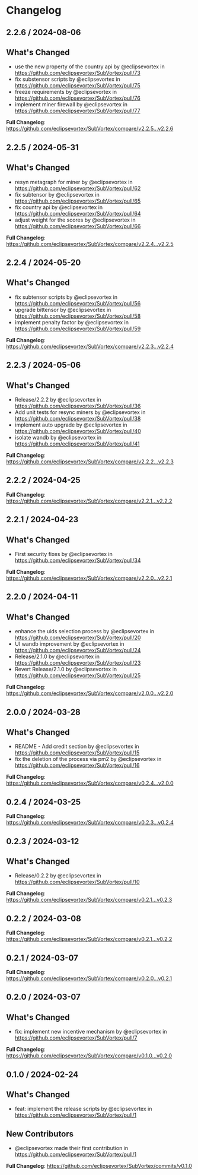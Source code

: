 # Changelog

## 2.2.6 / 2024-08-06

## What's Changed
* use the new property of the country api by @eclipsevortex in https://github.com/eclipsevortex/SubVortex/pull/73
* fix substensor scripts by @eclipsevortex in https://github.com/eclipsevortex/SubVortex/pull/75
* freeze requirements by @eclipsevortex in https://github.com/eclipsevortex/SubVortex/pull/76
* implement miner firewall by @eclipsevortex in https://github.com/eclipsevortex/SubVortex/pull/77


**Full Changelog**: https://github.com/eclipsevortex/SubVortex/compare/v2.2.5...v2.2.6

## 2.2.5 / 2024-05-31

## What's Changed
* resyn metagraph for miner by @eclipsevortex in https://github.com/eclipsevortex/SubVortex/pull/62
* fix subtensor by @eclipsevortex in https://github.com/eclipsevortex/SubVortex/pull/65
* fix country api by @eclipsevortex in https://github.com/eclipsevortex/SubVortex/pull/64
* adjust weight for the scores by @eclipsevortex in https://github.com/eclipsevortex/SubVortex/pull/66


**Full Changelog**: https://github.com/eclipsevortex/SubVortex/compare/v2.2.4...v2.2.5

## 2.2.4 / 2024-05-20

## What's Changed
* fix subtensor scripts by @eclipsevortex in https://github.com/eclipsevortex/SubVortex/pull/56
* upgrade bittensor by @eclipsevortex in https://github.com/eclipsevortex/SubVortex/pull/58
* implement penalty factor by @eclipsevortex in https://github.com/eclipsevortex/SubVortex/pull/59


**Full Changelog**: https://github.com/eclipsevortex/SubVortex/compare/v2.2.3...v2.2.4

## 2.2.3 / 2024-05-06

## What's Changed
* Release/2.2.2 by @eclipsevortex in https://github.com/eclipsevortex/SubVortex/pull/36
* Add unit tests for resync miners by @eclipsevortex in https://github.com/eclipsevortex/SubVortex/pull/38
* implement auto upgrade by @eclipsevortex in https://github.com/eclipsevortex/SubVortex/pull/40
* isolate wandb by @eclipsevortex in https://github.com/eclipsevortex/SubVortex/pull/41


**Full Changelog**: https://github.com/eclipsevortex/SubVortex/compare/v2.2.2...v2.2.3

## 2.2.2 / 2024-04-25

**Full Changelog**: https://github.com/eclipsevortex/SubVortex/compare/v2.2.1...v2.2.2

## 2.2.1 / 2024-04-23

## What's Changed
* First security fixes by @eclipsevortex in https://github.com/eclipsevortex/SubVortex/pull/34


**Full Changelog**: https://github.com/eclipsevortex/SubVortex/compare/v2.2.0...v2.2.1

## 2.2.0 / 2024-04-11

## What's Changed
* enhance the uids selection process by @eclipsevortex in https://github.com/eclipsevortex/SubVortex/pull/20
* UI wandb improvement by @eclipsevortex in https://github.com/eclipsevortex/SubVortex/pull/24
* Release/2.1.0 by @eclipsevortex in https://github.com/eclipsevortex/SubVortex/pull/23
* Revert Release/2.1.0 by @eclipsevortex in https://github.com/eclipsevortex/SubVortex/pull/25


**Full Changelog**: https://github.com/eclipsevortex/SubVortex/compare/v2.0.0...v2.2.0

## 2.0.0 / 2024-03-28

## What's Changed
* README - Add credit section by @eclipsevortex in https://github.com/eclipsevortex/SubVortex/pull/15
* fix the deletion of the process via pm2 by @eclipsevortex in https://github.com/eclipsevortex/SubVortex/pull/16


**Full Changelog**: https://github.com/eclipsevortex/SubVortex/compare/v0.2.4...v2.0.0

## 0.2.4 / 2024-03-25

**Full Changelog**: https://github.com/eclipsevortex/SubVortex/compare/v0.2.3...v0.2.4

## 0.2.3 / 2024-03-12

## What's Changed
* Release/0.2.2 by @eclipsevortex in https://github.com/eclipsevortex/SubVortex/pull/10


**Full Changelog**: https://github.com/eclipsevortex/SubVortex/compare/v0.2.1...v0.2.3

## 0.2.2 / 2024-03-08

**Full Changelog**: https://github.com/eclipsevortex/SubVortex/compare/v0.2.1...v0.2.2

## 0.2.1 / 2024-03-07

**Full Changelog**: https://github.com/eclipsevortex/SubVortex/compare/v0.2.0...v0.2.1

## 0.2.0 / 2024-03-07

## What's Changed
* fix: implement new incentive mechanism by @eclipsevortex in https://github.com/eclipsevortex/SubVortex/pull/7


**Full Changelog**: https://github.com/eclipsevortex/SubVortex/compare/v0.1.0...v0.2.0

## 0.1.0 / 2024-02-24

## What's Changed
* feat: implement the release scripts by @eclipsevortex in https://github.com/eclipsevortex/SubVortex/pull/1

## New Contributors
* @eclipsevortex made their first contribution in https://github.com/eclipsevortex/SubVortex/pull/1

**Full Changelog**: https://github.com/eclipsevortex/SubVortex/commits/v0.1.0
